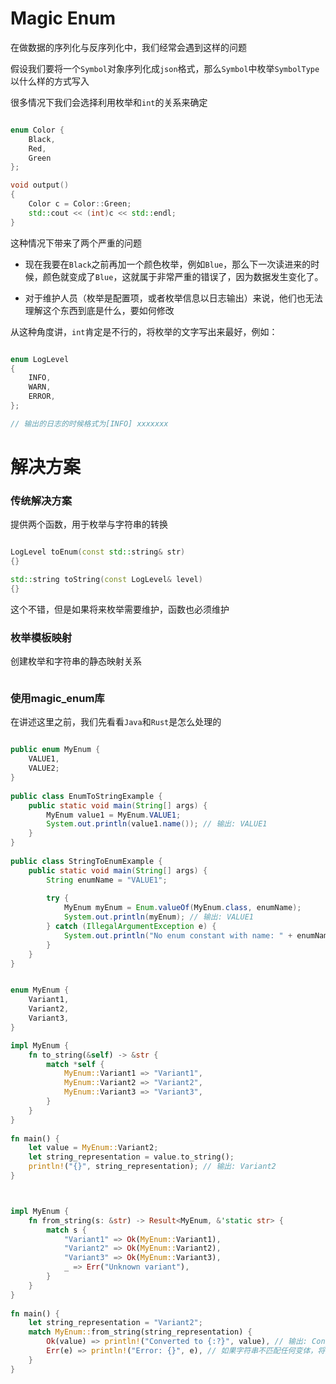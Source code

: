 # Magic Enum

在做数据的序列化与反序列化中，我们经常会遇到这样的问题

假设我们要将一个`Symbol`对象序列化成`json`格式，那么`Symbol`中枚举`SymbolType`以什么样的方式写入

很多情况下我们会选择利用枚举和`int`的关系来确定

```C++

enum Color {
    Black,
    Red,
    Green
};

void output()
{
    Color c = Color::Green;
    std::cout << (int)c << std::endl;
}

```

这种情况下带来了两个严重的问题

* 现在我要在`Black`之前再加一个颜色枚举，例如`Blue`，那么下一次读进来的时候，颜色就变成了`Blue`，这就属于非常严重的错误了，因为数据发生变化了。

* 对于维护人员（枚举是配置项，或者枚举信息以日志输出）来说，他们也无法理解这个东西到底是什么，要如何修改

从这种角度讲，`int`肯定是不行的，将枚举的文字写出来最好，例如：

```C++

enum LogLevel
{
    INFO,
    WARN,
    ERROR,
};

// 输出的日志的时候格式为[INFO] xxxxxxx

```

# 解决方案

### 传统解决方案

提供两个函数，用于枚举与字符串的转换

```C++

LogLevel toEnum(const std::string& str)
{}

std::string toString(const LogLevel& level)
{}

```

这个不错，但是如果将来枚举需要维护，函数也必须维护

### 枚举模板映射

创建枚举和字符串的静态映射关系

```C++


```

### 使用magic_enum库

在讲述这里之前，我们先看看`Java`和`Rust`是怎么处理的

```Java

public enum MyEnum {  
    VALUE1,  
    VALUE2;  
}  
  
public class EnumToStringExample {  
    public static void main(String[] args) {  
        MyEnum value1 = MyEnum.VALUE1;  
        System.out.println(value1.name()); // 输出: VALUE1  
    }  
}
  
public class StringToEnumExample {  
    public static void main(String[] args) {  
        String enumName = "VALUE1";  
          
        try {  
            MyEnum myEnum = Enum.valueOf(MyEnum.class, enumName);  
            System.out.println(myEnum); // 输出: VALUE1   
        } catch (IllegalArgumentException e) {  
            System.out.println("No enum constant with name: " + enumName);  
        }  
    }  
}

```


```rust

enum MyEnum {  
    Variant1,  
    Variant2,  
    Variant3,  
}

impl MyEnum {  
    fn to_string(&self) -> &str {  
        match *self {  
            MyEnum::Variant1 => "Variant1",  
            MyEnum::Variant2 => "Variant2",  
            MyEnum::Variant3 => "Variant3",  
        }  
    }  
}  
  
fn main() {  
    let value = MyEnum::Variant2;  
    let string_representation = value.to_string();  
    println!("{}", string_representation); // 输出: Variant2  
}



impl MyEnum {  
    fn from_string(s: &str) -> Result<MyEnum, &'static str> {  
        match s {  
            "Variant1" => Ok(MyEnum::Variant1),  
            "Variant2" => Ok(MyEnum::Variant2),  
            "Variant3" => Ok(MyEnum::Variant3),  
            _ => Err("Unknown variant"),  
        }  
    }  
}  
  
fn main() {  
    let string_representation = "Variant2";  
    match MyEnum::from_string(string_representation) {  
        Ok(value) => println!("Converted to {:?}", value), // 输出: Converted to Variant2  
        Err(e) => println!("Error: {}", e), // 如果字符串不匹配任何变体，将打印错误消息  
    }  
}

```

  

